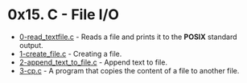 # 0x15. C - File I/O

- [0-read_textfile.c](https://github.com/CharlesMariga/alx-low_level_programming/blob/main/0x15-file_io/0-read_textfile.c) - Reads a file and prints it to the **POSIX** standard output.
- [1-create_file.c](https://github.com/CharlesMariga/alx-low_level_programming/blob/main/0x15-file_io/1-create_file.c) - Creating a file.
- [2-append_text_to_file.c](https://github.com/CharlesMariga/alx-low_level_programming/blob/main/0x15-file_io/2-append_text_to_file.c) - Append text to file.
- [3-cp.c](https://github.com/CharlesMariga/alx-low_level_programming/blob/main/0x15-file_io/3-cp.c) - A program that copies the content of a file to another file.
